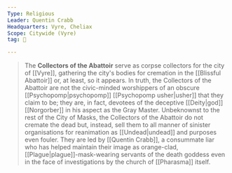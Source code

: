 ```yaml
---
Type: Religious
Leader: Quentin Crabb
Headquarters: Vyre, Cheliax
Scope: Citywide (Vyre)
tag: 👥

---
```


> The **Collectors of the Abattoir** serve as corpse collectors for the city of [[Vyre]], gathering the city's bodies for cremation in the [[Blissful Abattoir]] or, at least, so it appears. In truth, the Collectors of the Abattoir are not the civic-minded worshippers of an obscure [[Psychopomp|psychopomp]] [[Psychopomp usher|usher]] that they claim to be; they are, in fact, devotees of the deceptive [[Deity|god]] [[Norgorber]] in his aspect as the Gray Master. Unbeknownst to the rest of the City of Masks, the Collectors of the Abattoir do not cremate the dead but, instead, sell them to all manner of sinister organisations for reanimation as [[Undead|undead]] and purposes even fouler. They are led by [[Quentin Crabb]], a consummate liar who has helped maintain their image as orange-clad, [[Plague|plague]]-mask-wearing servants of the death goddess even in the face of investigations by the church of [[Pharasma]] itself.








